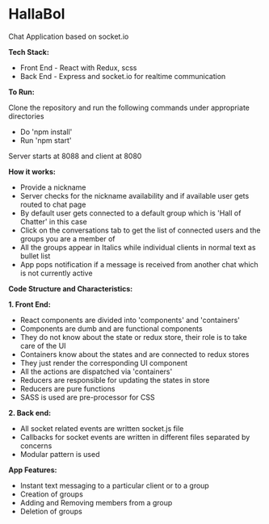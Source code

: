 # HallaBol
Chat Application based on socket.io 

**Tech Stack:**

- Front End - React with Redux, scss
- Back End  - Express and socket.io for realtime communication



**To Run:**

Clone the repository and run the following commands under appropriate directories
 - Do 'npm install'
 - Run 'npm start'
 
Server starts at 8088 and client at 8080

**How it works:**
 - Provide a nickname
 - Server checks for the nickname availability and if available user gets routed to chat page 
 -  By default user gets connected to a default group which is 'Hall of Chatter' in this case
 - Click on the conversations tab to get the list of connected users and the groups you are a member of
 - All the groups appear in Italics while individual clients in normal text as bullet list
 - App pops notification if a message is received from another chat which is not currently active

**Code Structure and Characteristics:**

**1. Front End:**

 - React components are divided into 'components' and 'containers'
 - Components are dumb and are functional components
 - They do not know about the state or redux store, their role is to take care of the UI
 - Containers know about the states and are connected to redux stores
 - They just render the corresponding UI component
 - All the actions are dispatched via 'containers'
 - Reducers are responsible for updating the states in store
 - Reducers are pure functions
 - SASS is used are pre-processor for CSS

**2. Back end:**


 - All socket related events are written  socket.js file
 - Callbacks for socket events are written in different files separated by concerns
 - Modular pattern is used

**App Features:**

- Instant text messaging to a particular client or to a group
- Creation of groups
- Adding and Removing members from a group
- Deletion of groups

 
